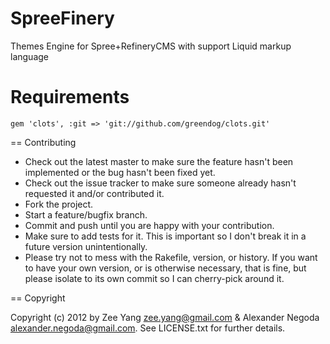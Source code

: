 SpreeFinery
==============

Themes Engine for Spree+RefineryCMS with support Liquid markup language

Requirements
=======

    gem 'clots', :git => 'git://github.com/greendog/clots.git'



== Contributing

* Check out the latest master to make sure the feature hasn't been implemented or the bug hasn't been fixed yet.
* Check out the issue tracker to make sure someone already hasn't requested it and/or contributed it.
* Fork the project.
* Start a feature/bugfix branch.
* Commit and push until you are happy with your contribution.
* Make sure to add tests for it. This is important so I don't break it in a future version unintentionally.
* Please try not to mess with the Rakefile, version, or history. If you want to have your own version, or is otherwise necessary, that is fine, but please isolate to its own commit so I can cherry-pick around it.

== Copyright

Copyright (c) 2012 by Zee Yang <zee.yang@gmail.com> & Alexander Negoda <alexander.negoda@gmail.com>. See LICENSE.txt for further details.

